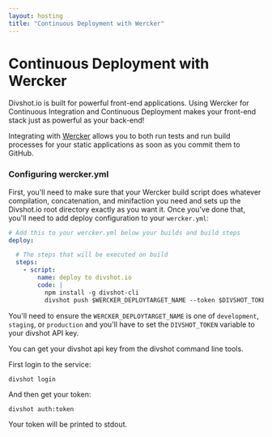 ```yaml
---
layout: hosting
title: "Continuous Deployment with Wercker"
---
```


# Continuous Deployment with Wercker

<p class="lead">Divshot.io is built for powerful front-end applications. Using Wercker for Continuous Integration and
Continuous Deployment makes your front-end stack just as powerful as your back-end!</p>

Integrating with [Wercker](http://wercker.com/) allows you to both run tests and run build processes for your static applications as soon
as you commit them to GitHub.

### Configuring wercker.yml

First, you'll need to make sure that your Wercker build script does whatever compilation, concatenation, and minifaction
you need and sets up the Divshot.io root directory exactly as you want it. Once you've done that, you'll need to add
deploy configuration to your `wercker.yml`:

```yaml
# Add this to your wercker.yml below your builds and build steps
deploy:

  # The steps that will be executed on build
  steps:
    - script:
        name: deploy to divshot.io
        code: |
          npm install -g divshot-cli 
          divshot push $WERCKER_DEPLOYTARGET_NAME --token $DIVSHOT_TOKEN
```

You'll need to ensure the `WERCKER_DEPLOYTARGET_NAME` is one of `development`, `staging`, or `production` and you'll have to
set the `DIVSHOT_TOKEN` variable to your divshot API key.

You can get your divshot api key from the divshot command line tools.

First login to the service:

    divshot login

And then get your token:

    divshot auth:token

Your token will be printed to stdout.